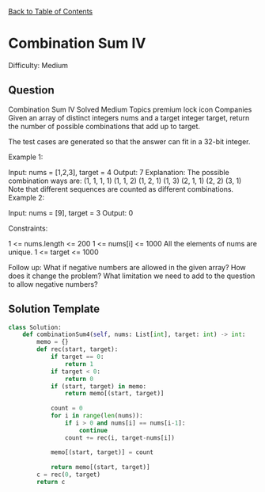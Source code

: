 [Back to Table of Contents](../README.md)

# Combination Sum IV
Difficulty: Medium

## Question
Combination Sum IV
Solved
Medium
Topics
premium lock icon
Companies
Given an array of distinct integers nums and a target integer target, return the number of possible combinations that add up to target.

The test cases are generated so that the answer can fit in a 32-bit integer.

 

Example 1:

Input: nums = [1,2,3], target = 4
Output: 7
Explanation:
The possible combination ways are:
(1, 1, 1, 1)
(1, 1, 2)
(1, 2, 1)
(1, 3)
(2, 1, 1)
(2, 2)
(3, 1)
Note that different sequences are counted as different combinations.
Example 2:

Input: nums = [9], target = 3
Output: 0
 

Constraints:

1 <= nums.length <= 200
1 <= nums[i] <= 1000
All the elements of nums are unique.
1 <= target <= 1000
 

Follow up: What if negative numbers are allowed in the given array? How does it change the problem? What limitation we need to add to the question to allow negative numbers?

## Solution Template
```python
class Solution:
    def combinationSum4(self, nums: List[int], target: int) -> int:
        memo = {}
        def rec(start, target):
            if target == 0:
                return 1
            if target < 0:
                return 0
            if (start, target) in memo:
                return memo[(start, target)] 
            
            count = 0
            for i in range(len(nums)):
                if i > 0 and nums[i] == nums[i-1]:
                    continue
                count += rec(i, target-nums[i])
            
            memo[(start, target)] = count
            
            return memo[(start, target)]
        c = rec(0, target)
        return c
        
```
